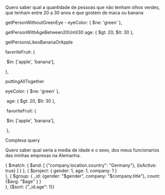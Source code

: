Quero saber qual a quantidade de pessoas que não tenham olhos verdes, que tenham entre 20 a 30 anos e que gostem de maca ou banana

getPersonWithoutGreenEye - 
eyeColor: { $ne: 'green' },

getPersonWithAgeBetween20Until30
age: { $gt: 20, $lt: 30 },

getPersonsLikesBananaOrApple

favoriteFruit: {

​        $in: ['apple', 'banana'],

},



puttingAllTogether

eyeColor: { $ne: 'green' },

​      age: { $gt: 20, $lt: 30 },

​      favoriteFruit: {

​        $in: ['apple', 'banana'],

​      },





Complexa query

Quero saber qual seria a media de idade e o sexo, dos meus funcionarios das minhas empresas  na Alemanha. 

{
      $match: {
          $and: [
            {"company.location.country": "Germany"},
            {isActive: true}
          ]
      }
    },
    {
      $project: {
        gender: 1,
        age: 1,
        company: 1
      }  
    },
      {
         $group: {
           _id: {gender: "$gender", company: "$company.title"},
           count: {$avg: "$age" }
         }  
      },
     {$sort: {"_id.age": 1}}